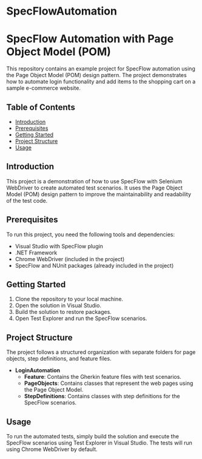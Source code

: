 # SpecFlowAutomation

# SpecFlow Automation with Page Object Model (POM)

This repository contains an example project for SpecFlow automation using the Page Object Model (POM) design pattern. The project demonstrates how to automate login functionality and add items to the shopping cart on a sample e-commerce website.

## Table of Contents

- [Introduction](#introduction)
- [Prerequisites](#prerequisites)
- [Getting Started](#getting-started)
- [Project Structure](#project-structure)
- [Usage](#usage)

## Introduction

This project is a demonstration of how to use SpecFlow with Selenium WebDriver to create automated test scenarios. It uses the Page Object Model (POM) design pattern to improve the maintainability and readability of the test code.

## Prerequisites

To run this project, you need the following tools and dependencies:

- Visual Studio with SpecFlow plugin
- .NET Framework
- Chrome WebDriver (included in the project)
- SpecFlow and NUnit packages (already included in the project)

## Getting Started

1. Clone the repository to your local machine.
2. Open the solution in Visual Studio.
3. Build the solution to restore packages.
4. Open Test Explorer and run the SpecFlow scenarios.

## Project Structure

The project follows a structured organization with separate folders for page objects, step definitions, and feature files.

- **LoginAutomation**
  - **Feature**: Contains the Gherkin feature files with test scenarios.
  - **PageObjects**: Contains classes that represent the web pages using the Page Object Model.
  - **StepDefinitions**: Contains classes with step definitions for the SpecFlow scenarios.

## Usage

To run the automated tests, simply build the solution and execute the SpecFlow scenarios using Test Explorer in Visual Studio. The tests will run using Chrome WebDriver by default.

